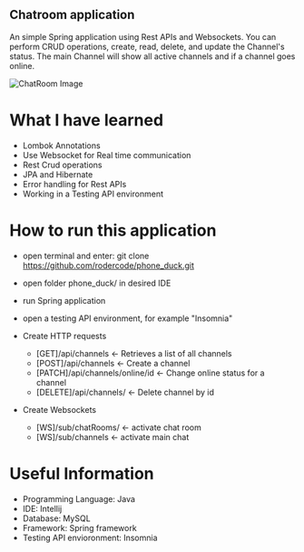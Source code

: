 ## Chatroom application
An simple Spring application using Rest APIs and Websockets.
You can perform CRUD operations, create, read, delete, and update 
the Channel's status. The main Channel will show all active channels
and if a channel goes online.

![ChatRoom Image](chatroom.png)

# What I have learned
- Lombok Annotations
- Use Websocket for Real time communication
- Rest Crud operations
- JPA and Hibernate
- Error handling for Rest APIs
- Working in a Testing API environment

# How to run this application
- open terminal and enter: git clone https://github.com/rodercode/phone_duck.git
- open folder phone_duck/ in desired IDE
- run Spring application
- open a testing API environment, for example "Insomnia"
- Create HTTP requests
  - [GET]/api/channels <- Retrieves a list of all channels
  - [POST]/api/channels <- Create a channel
  - [PATCH]/api/channels/online/id <- Change online status for a channel
  - [DELETE]/api/channels/<id> <- Delete channel by id

- Create Websockets
   - [WS]/sub/chatRooms/ <- activate chat room
   - [WS]/sub/channels <- activate main chat
# Useful Information
* Programming Language: Java
* IDE: Intellij
* Database: MySQL
* Framework: Spring framework
* Testing API envioronment: Insomnia
